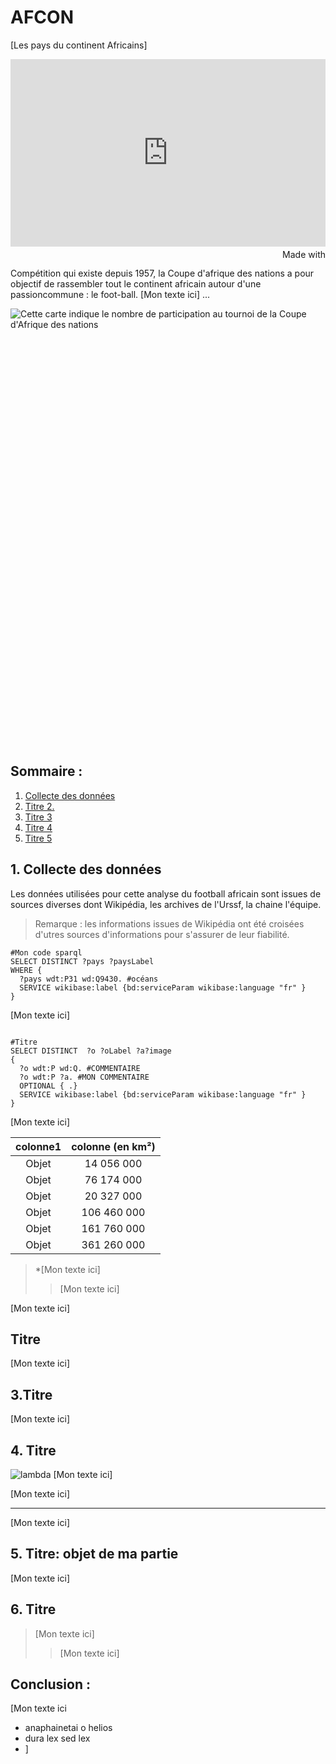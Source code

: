 # AFCON
[Les pays du continent Africains]
<iframe src='https://flo.uri.sh/visualisation/16598308/embed' title='Interactive or visual content' class='flourish-embed-iframe' frameborder='0' scrolling='no' style='width:100%;height:300px;' sandbox='allow-same-origin allow-forms allow-scripts allow-downloads allow-popups allow-popups-to-escape-sandbox allow-top-navigation-by-user-activation'></iframe><div style='width:100%!;margin-top:4px!important;text-align:right!important;'><a class='flourish-credit' href='https://public.flourish.studio/visualisation/16598308/?utm_source=embed&utm_campaign=visualisation/16598308' target='_top' style='text-decoration:none!important'><img alt='Made with Flourish' src='https://public.flourish.studio/resources/made_with_flourish.svg' style='width:105px!important;height:16px!important;border:none!important;margin:0!important;'> </a></div>

Compétition qui existe depuis 1957, la Coupe d'afrique des nations a pour objectif de rassembler tout le continent africain autour d'une passioncommune : le foot-ball. 
[Mon texte ici] 
...
<div style="min-height:699px"><script type="text/javascript" defer src="https://datawrapper.dwcdn.net/P1cH2/embed.js?v=3" charset="utf-8"></script><noscript><img src="https://datawrapper.dwcdn.net/P1cH2/full.png" alt="Cette carte indique le nombre de participation au tournoi de la Coupe d'Afrique des nations" /></noscript></div>

>


 


## Sommaire : 
1. [Collecte des données](#données)
2. [Titre 2.](#localisationCarte)
3. [Titre 3](#Commentaire)
4. [Titre 4](#commentaire)
5. [Titre 5](#commentaire)


## 1. Collecte des données <a name="données"></a>

Les données utilisées pour cette analyse du football africain sont issues de sources diverses dont Wikipédia, les archives de l'Urssf, la chaine l'équipe.
>Remarque : les informations issues de Wikipédia ont été croisées d'utres sources d'informations pour s'assurer de leur fiabilité.  

``` sparql
#Mon code sparql
SELECT DISTINCT ?pays ?paysLabel
WHERE {
  ?pays wdt:P31 wd:Q9430. #océans
  SERVICE wikibase:label {bd:serviceParam wikibase:language "fr" }
}
```

[Mon texte ici]

```sparql

#Titre
SELECT DISTINCT  ?o ?oLabel ?a?image
{
  ?o wdt:P wd:Q. #COMMENTAIRE
  ?o wdt:P ?a. #MON COMMENTAIRE
  OPTIONAL { .} 
  SERVICE wikibase:label {bd:serviceParam wikibase:language "fr" }
}
```
[Mon texte ici]

|     colonne1     | colonne  (en km²)|
|:----------------:|:----------------:|
|  Objet           |      14 056 000  |
|  Objet           |      76 174 000  |
|   Objet          |      20 327 000  |
|  Objet           |     106 460 000  |
|    Objet         |     161 760 000  |
|    Objet         |     361 260 000  |

> *[Mon texte ici]
>
>> [Mon texte ici]


[Mon texte ici]

## Titre <a name="Titrage"></a>
[Mon texte ici]

## 3.Titre <a name="titre2"></a>

[Mon texte ici]

## 4. Titre <a name="titre"></a>

![lambda](https://upload.wikimedia.org/wikipediap.jpg "Image de l’observation au microscope de microplastiques")
[Mon texte ici]


[Mon texte ici]

-----------------------------------------------------------------------------
[Mon texte ici]

## 5. Titre: objet de ma partie<a name="objet"></a>

<div class="flourish-embed flourish-cards" data-src="visualisation/12790"><script src="https://public.flourish.cvbnstudio/resources/embed.js"></script></div>

[Mon texte ici]

## 6. Titre
 


> [Mon texte ici]
>
>>[Mon texte ici]

## Conclusion : <a name="conclusion"></a>

[Mon texte ici
- anaphainetai o helios
- dura lex sed lex
- ]
